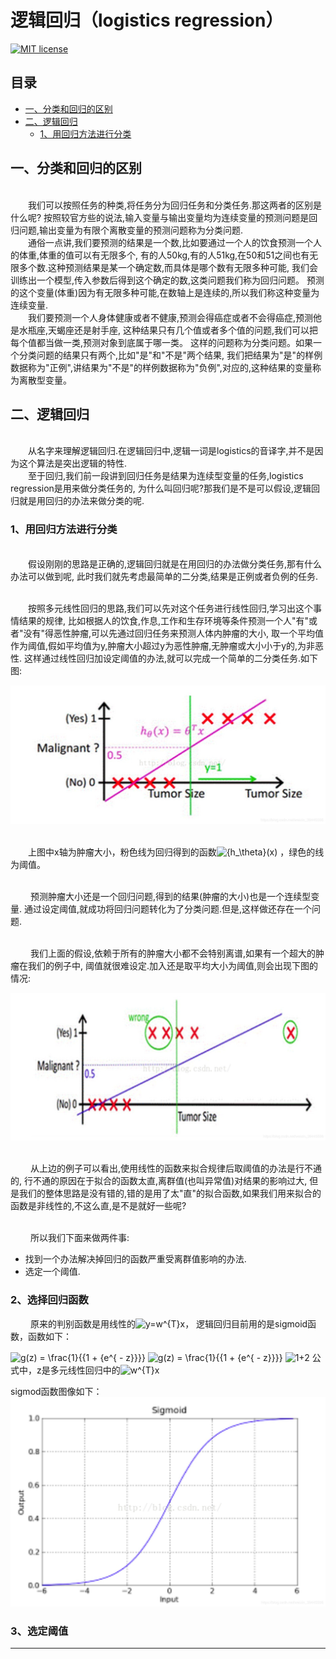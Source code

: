 逻辑回归（logistics regression）
=========

[![MIT license](https://img.shields.io/dub/l/vibe-d.svg)](https://github.com/lawlite19/MachineLearning_Python/blob/master/LICENSE)

## 目录
* [一、分类和回归的区别](#一分类和回归的区别)
* [二、逻辑回归](#二逻辑回归)
	* [1、用回归方法进行分类](#1用回归方法进行分类)

## 一、分类和回归的区别

<br/>　　我们可以按照任务的种类,将任务分为回归任务和分类任务.那这两者的区别是什么呢?
按照较官方些的说法,输入变量与输出变量均为连续变量的预测问题是回归问题,输出变量为有限个离散变量的预测问题称为分类问题.
<br/>　　通俗一点讲,我们要预测的结果是一个数,比如要通过一个人的饮食预测一个人的体重,体重的值可以有无限多个,
有的人50kg,有的人51kg,在50和51之间也有无限多个数.这种预测结果是某一个确定数,而具体是哪个数有无限多种可能,
我们会训练出一个模型,传入参数后得到这个确定的数,这类问题我们称为回归问题。
预测的这个变量(体重)因为有无限多种可能,在数轴上是连续的,所以我们称这种变量为连续变量.
<br/>　　我们要预测一个人身体健康或者不健康,预测会得癌症或者不会得癌症,预测他是水瓶座,天蝎座还是射手座,
这种结果只有几个值或者多个值的问题,我们可以把每个值都当做一类,预测对象到底属于哪一类。
这样的问题称为分类问题。如果一个分类问题的结果只有两个,比如"是"和"不是"两个结果,
我们把结果为"是"的样例数据称为"正例",讲结果为"不是"的样例数据称为"负例",对应的,这种结果的变量称为离散型变量。

## 二、逻辑回归
<br/>　　从名字来理解逻辑回归.在逻辑回归中,逻辑一词是logistics的音译字,并不是因为这个算法是突出逻辑的特性.
<br/>　　至于回归,我们前一段讲到回归任务是结果为连续型变量的任务,logistics regression是用来做分类任务的,
为什么叫回归呢?那我们是不是可以假设,逻辑回归就是用回归的办法来做分类的呢.

### 1、用回归方法进行分类

<br/>　　假设刚刚的思路是正确的,逻辑回归就是在用回归的办法做分类任务,那有什么办法可以做到呢,
此时我们就先考虑最简单的二分类,结果是正例或者负例的任务.

<br/>　　按照多元线性回归的思路,我们可以先对这个任务进行线性回归,学习出这个事情结果的规律,
比如根据人的饮食,作息,工作和生存环境等条件预测一个人"有"或者"没有"得恶性肿瘤,可以先通过回归任务来预测人体内肿瘤的大小,
取一个平均值作为阈值,假如平均值为y,肿瘤大小超过y为恶性肿瘤,无肿瘤或大小小于y的,为非恶性.
这样通过线性回归加设定阈值的办法,就可以完成一个简单的二分类任务.如下图:

![enter description here][1]

<br/>　　上图中x轴为肿瘤大小，粉色线为回归得到的函数![{h_\theta}(x)](http://chart.apis.google.com/chart?cht=tx&chl=h_\theta}(x))
，绿色的线为阈值。

<br/>　　 预测肿瘤大小还是一个回归问题,得到的结果(肿瘤的大小)也是一个连续型变量.
通过设定阈值,就成功将回归问题转化为了分类问题.但是,这样做还存在一个问题.

<br/>　　 我们上面的假设,依赖于所有的肿瘤大小都不会特别离谱,如果有一个超大的肿瘤在我们的例子中,
阈值就很难设定.加入还是取平均大小为阈值,则会出现下图的情况:

![enter description here][2]

<br/>　　 从上边的例子可以看出,使用线性的函数来拟合规律后取阈值的办法是行不通的,
行不通的原因在于拟合的函数太直,离群值(也叫异常值)对结果的影响过大,
但是我们的整体思路是没有错的,错的是用了太"直"的拟合函数,如果我们用来拟合的函数是非线性的,不这么直,是不是就好一些呢?

<br/>　　 所以我们下面来做两件事:
- 找到一个办法解决掉回归的函数严重受离群值影响的办法.
- 选定一个阈值.

### 2、选择回归函数
　　 原来的判别函数是用线性的![y=w^{T}x](http://chart.apis.google.com/chart?cht=tx&chl=y=w^{T}x)，
逻辑回归目前用的是sigmoid函数，函数如下：

![g(z) = \frac{1}{{1 + {e^{ - z}}}}](http://chart.apis.google.com/chart?cht=tx&chl={g(z)=\frac{1}{{{1}+{e^{-z}}}}})
![g(z) = \frac{1}{{1 + {e^{ - z}}}}](http://chart.apis.google.com/chart?cht=tx&chl={g(z)=\frac{1}{{{1}{+}{e^{-z}}}}})
![1+2](http://chart.apis.google.com/chart?cht=tx&chl={1\+2})
公式中，z是多元线性回归中的![w^{T}x](http://chart.apis.google.com/chart?cht=tx&chl=w^{T}x)

sigmod函数图像如下：
![enter description here][3]















### 3、选定阈值










----------------------------------


  [1]: ../images/logisticsRegression_04.jpg "logisticsRegression_04.jpg"
  [2]: ../images/logisticsRegression_05.jpg "logisticsRegression_05.jpg"
  [3]: ../images/logisticsRegression_06.jpg "logisticsRegression_06.jpg"

















